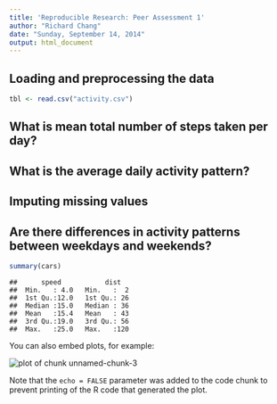 ```yaml
---
title: 'Reproducible Research: Peer Assessment 1'
author: "Richard Chang"
date: "Sunday, September 14, 2014"
output: html_document
---
```



## Loading and preprocessing the data

```r
tbl <- read.csv("activity.csv")
```


## What is mean total number of steps taken per day?



## What is the average daily activity pattern?



## Imputing missing values



## Are there differences in activity patterns between weekdays and weekends?


```r
summary(cars)
```

```
##      speed           dist    
##  Min.   : 4.0   Min.   :  2  
##  1st Qu.:12.0   1st Qu.: 26  
##  Median :15.0   Median : 36  
##  Mean   :15.4   Mean   : 43  
##  3rd Qu.:19.0   3rd Qu.: 56  
##  Max.   :25.0   Max.   :120
```

You can also embed plots, for example:

![plot of chunk unnamed-chunk-3](figure/unnamed-chunk-3.png) 

Note that the `echo = FALSE` parameter was added to the code chunk to prevent printing of the R code that generated the plot.
